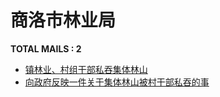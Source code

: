 # 商洛市林业局
__TOTAL MAILS : 2__
- [镇林业、村组干部私吞集体林山](../../categories/mails/4231.md)
- [向政府反映一件关于集体林山被村干部私吞的事](../../categories/mails/4090.md)